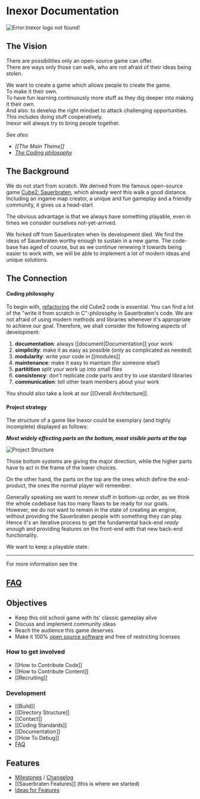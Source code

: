 # Inexor Documentation

![Error:Inexor logo not found!](https://raw.githubusercontent.com/inexorgame/site/master/src/assets/logo_rendered/inexor_logo_600.png)

## The Vision

There are possibilities only an open-source game can offer.  
There are ways only those can walk, who are not afraid of their ideas being stolen.

We want to create a game which allows people to create the game.  
To make it their own.  
To have fun learning continuously more stuff as they dig deeper into making it their own.  
And also: to develop the right mindset to attack challenging opportunities.
This includes doing stuff cooperatively.  
Inexor will always try to bring people together.

_See also:_
* _[[The Main Theme]]_
* _[The Coding philosophy](https://github.com/inexorgame/inexor-core/wiki/Home/_edit#coding-philosophy)_

## The Background

We do not start from scratch. We derived from the famous open-source game [Cube2: Sauerbraten](http://sauerbraten.org/), which already went this walk a good distance.
Including an ingame map creator, a unique and fun gameplay and a friendly community, it gives us a head-start

The obvious advantage is that we always have something playable, even in times we consider ourselves not-yet-arrived.

We forked off from Sauerbraten when its development died. We find the ideas of Sauerbraten worthy enough to sustain in a new game.
The code-base has aged of course, but as we continue renewing it towards being easier to work with, we will be able to implement a lot of modern ideas and unique solutions.

## The Connection


#### Coding philosophy

To begin with, [refactoring](https://en.wikipedia.org/wiki/Code_refactoring) the old Cube2 code is essential.
You can find a lot of the "write it from scratch in C"-philosophy in Sauerbraten's code.
We are not afraid of using modern methods and libraries whenever it's appropriate to achieve our goal.
Therefore, we shall consider the following aspects of development:

1. **documentation**: always [[document|Documentation]] your work
2. **simplicity**: make it as easy as possible (only as complicated as needed)
3. **modularity**: write your code in [[modules]]
4. **maintenance**: make it easy to maintain (for someone else!)
5. **partitition** split your work up into small files
6. **consistency**: don't replicate code parts and try to use standard libraries
7. **communication**: tell other team members about your work

You should also take a look at our [[Overall Architecture]].

#### Project strategy

The structure of a game like Inexor could be exemplary (and highly incomplete) displayed as follows:


_**Most widely effecting parts on the bottom, most visible parts at the top**_

![Project Structure](https://raw.githubusercontent.com/inexorgame/visualisations/master/wiki/Inexor-structure.svg?sanitize=true)

Those bottom systems are giving the major direction, while the higher parts have to act in the frame of the lower choices.

On the other hand, the parts on the top are the ones which define the end-product, the ones the normal player will remember.

Generally speaking we want to renew stuff in bottom-up order, as we think the whole codebase has too many flaws to be ready for our goals.  
However, we do not want to remain in the state of creating an engine, without providing the Sauerbraten people with something they can play.
Hence it's an iterative process to get the fundamental back-end _ready enough_ and providing features on the front-end with that new back-end functionality.

We want to keep a playable state.

-----------

For more information see the
## [FAQ](https://github.com/inexorgame/code/wiki/Frequently-Asked-Questions)

## Objectives

* Keep this old school game with its' classic gameplay alive
* Discuss and implement community ideas
* Reach the audience this game deserves
* Make it 100% [open source software](https://creativecommons.org/about/program-areas/technology/technology-resources/software/) and free of restricting licenses

### How to get involved
* [[How to Contribute Code]]
* [[How to Contribute Content]]  
* [[Recruiting]]

### Development

* [[Build]]
* [[Directory Structure]]
* [[Contact]]
* [[Coding Standards]]
* [[Documentation]]
* [[How To Debug]]
* [FAQ](https://github.com/inexorgame/inexor-core/wiki/Frequently-Asked-Questions)

## Features

* [Milestones](https://github.com/inexorgame/code/milestones) / [Changelog](https://github.com/inexorgame/code/blob/master/changelog.md)
* [[Sauerbraten Features]] (this is where we started)
* [Ideas for Features](Feature-Ideas)

